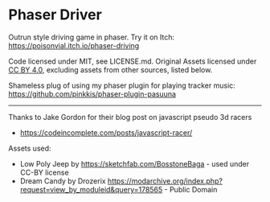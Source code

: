 # Phaser Driver

Outrun style driving game in phaser. Try it on Itch: https://poisonvial.itch.io/phaser-driving

Code licensed under MIT, see LICENSE.md.
Original Assets licensed under [CC BY 4.0](https://creativecommons.org/licenses/by/4.0/), excluding assets from other sources, listed below.

Shameless plug of using my phaser plugin for playing tracker music: https://github.com/pinkkis/phaser-plugin-pasuuna

---

Thanks to Jake Gordon for their blog post on javascript pseudo 3d racers
* https://codeincomplete.com/posts/javascript-racer/

Assets used:
* Low Poly Jeep by https://sketchfab.com/BosstoneBaga - used under CC-BY license
* Dream Candy by Drozerix https://modarchive.org/index.php?request=view_by_moduleid&query=178565 - Public Domain
